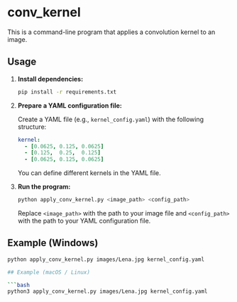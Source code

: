 # conv_kernel

This is a command-line program that applies a convolution kernel to an image.

## Usage

1.  **Install dependencies:**

    ```bash
    pip install -r requirements.txt
    ```

2.  **Prepare a YAML configuration file:**

    Create a YAML file (e.g., `kernel_config.yaml`) with the following structure:

    ```yaml
    kernel:
      - [0.0625, 0.125, 0.0625]
      - [0.125,  0.25,  0.125]
      - [0.0625, 0.125, 0.0625]
    ```

    You can define different kernels in the YAML file.

3.  **Run the program:**

    ```bash
    python apply_conv_kernel.py <image_path> <config_path>
    ```

    Replace `<image_path>` with the path to your image file and `<config_path>` with the path to your YAML configuration file.

## Example (Windows)

```bash
python apply_conv_kernel.py images/Lena.jpg kernel_config.yaml

## Example (macOS / Linux)

```bash
python3 apply_conv_kernel.py images/Lena.jpg kernel_config.yaml